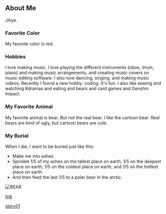 ## About Me

Jihye. 

### Favorite Color

My favorite color is red. 

### Hobbies

I love making music. I love playing the different instruments (oboe, drum, piano) and making music arrangements, and creating music covers on music editing software. I also love dancing, singing, and making music videos. Recently I found a new hobby: coding. It's fun. I also like sewing and watching Kdramas and eating and bears and card games and Genshin Impact. 

### My Favorite Animal

My favorite animal is bear. But not the real bear. I like the cartoon bear. Real bears are kind of ugly, but cartoon bears are cute. 

### My Burial 

When I die, I want to be buried just like this: 
- Make me into ashes
- Sprinkle 1/5 of my ashes on the tallest place on earth, 1/5 on the deepest place on earth, 1/5 on the coldest place on earth, and 1/5 on the hottest place on earth. 
- And then feed the last 1/5 to a polar bear in the arctic. 

![BEAR](https://static.wikia.nocookie.net/line/images/b/bb/2015-brown.png/revision/latest?cb=20150808131630)

[link](jlee92603.github.io/question/)

[story01](/story01/)
